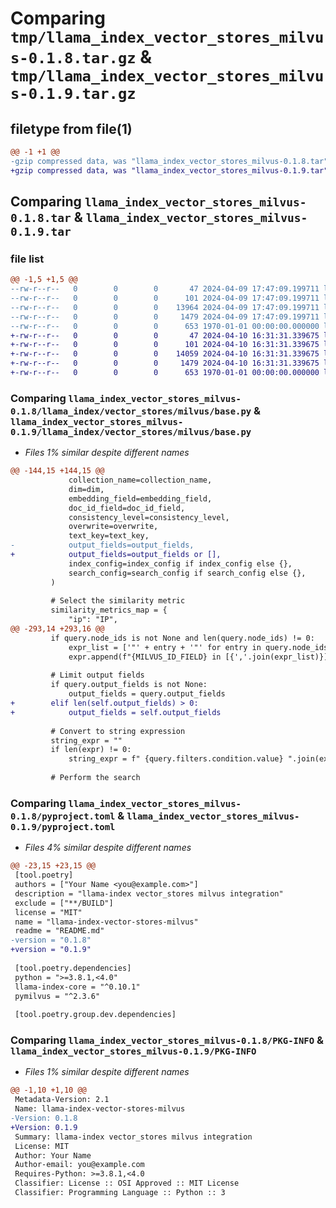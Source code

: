 # Comparing `tmp/llama_index_vector_stores_milvus-0.1.8.tar.gz` & `tmp/llama_index_vector_stores_milvus-0.1.9.tar.gz`

## filetype from file(1)

```diff
@@ -1 +1 @@
-gzip compressed data, was "llama_index_vector_stores_milvus-0.1.8.tar", max compression
+gzip compressed data, was "llama_index_vector_stores_milvus-0.1.9.tar", max compression
```

## Comparing `llama_index_vector_stores_milvus-0.1.8.tar` & `llama_index_vector_stores_milvus-0.1.9.tar`

### file list

```diff
@@ -1,5 +1,5 @@
--rw-r--r--   0        0        0       47 2024-04-09 17:47:09.199711 llama_index_vector_stores_milvus-0.1.8/README.md
--rw-r--r--   0        0        0      101 2024-04-09 17:47:09.199711 llama_index_vector_stores_milvus-0.1.8/llama_index/vector_stores/milvus/__init__.py
--rw-r--r--   0        0        0    13964 2024-04-09 17:47:09.199711 llama_index_vector_stores_milvus-0.1.8/llama_index/vector_stores/milvus/base.py
--rw-r--r--   0        0        0     1479 2024-04-09 17:47:09.199711 llama_index_vector_stores_milvus-0.1.8/pyproject.toml
--rw-r--r--   0        0        0      653 1970-01-01 00:00:00.000000 llama_index_vector_stores_milvus-0.1.8/PKG-INFO
+-rw-r--r--   0        0        0       47 2024-04-10 16:31:31.339675 llama_index_vector_stores_milvus-0.1.9/README.md
+-rw-r--r--   0        0        0      101 2024-04-10 16:31:31.339675 llama_index_vector_stores_milvus-0.1.9/llama_index/vector_stores/milvus/__init__.py
+-rw-r--r--   0        0        0    14059 2024-04-10 16:31:31.339675 llama_index_vector_stores_milvus-0.1.9/llama_index/vector_stores/milvus/base.py
+-rw-r--r--   0        0        0     1479 2024-04-10 16:31:31.339675 llama_index_vector_stores_milvus-0.1.9/pyproject.toml
+-rw-r--r--   0        0        0      653 1970-01-01 00:00:00.000000 llama_index_vector_stores_milvus-0.1.9/PKG-INFO
```

### Comparing `llama_index_vector_stores_milvus-0.1.8/llama_index/vector_stores/milvus/base.py` & `llama_index_vector_stores_milvus-0.1.9/llama_index/vector_stores/milvus/base.py`

 * *Files 1% similar despite different names*

```diff
@@ -144,15 +144,15 @@
             collection_name=collection_name,
             dim=dim,
             embedding_field=embedding_field,
             doc_id_field=doc_id_field,
             consistency_level=consistency_level,
             overwrite=overwrite,
             text_key=text_key,
-            output_fields=output_fields,
+            output_fields=output_fields or [],
             index_config=index_config if index_config else {},
             search_config=search_config if search_config else {},
         )
 
         # Select the similarity metric
         similarity_metrics_map = {
             "ip": "IP",
@@ -293,14 +293,16 @@
         if query.node_ids is not None and len(query.node_ids) != 0:
             expr_list = ['"' + entry + '"' for entry in query.node_ids]
             expr.append(f"{MILVUS_ID_FIELD} in [{','.join(expr_list)}]")
 
         # Limit output fields
         if query.output_fields is not None:
             output_fields = query.output_fields
+        elif len(self.output_fields) > 0:
+            output_fields = self.output_fields
 
         # Convert to string expression
         string_expr = ""
         if len(expr) != 0:
             string_expr = f" {query.filters.condition.value} ".join(expr)
 
         # Perform the search
```

### Comparing `llama_index_vector_stores_milvus-0.1.8/pyproject.toml` & `llama_index_vector_stores_milvus-0.1.9/pyproject.toml`

 * *Files 4% similar despite different names*

```diff
@@ -23,15 +23,15 @@
 [tool.poetry]
 authors = ["Your Name <you@example.com>"]
 description = "llama-index vector_stores milvus integration"
 exclude = ["**/BUILD"]
 license = "MIT"
 name = "llama-index-vector-stores-milvus"
 readme = "README.md"
-version = "0.1.8"
+version = "0.1.9"
 
 [tool.poetry.dependencies]
 python = ">=3.8.1,<4.0"
 llama-index-core = "^0.10.1"
 pymilvus = "^2.3.6"
 
 [tool.poetry.group.dev.dependencies]
```

### Comparing `llama_index_vector_stores_milvus-0.1.8/PKG-INFO` & `llama_index_vector_stores_milvus-0.1.9/PKG-INFO`

 * *Files 1% similar despite different names*

```diff
@@ -1,10 +1,10 @@
 Metadata-Version: 2.1
 Name: llama-index-vector-stores-milvus
-Version: 0.1.8
+Version: 0.1.9
 Summary: llama-index vector_stores milvus integration
 License: MIT
 Author: Your Name
 Author-email: you@example.com
 Requires-Python: >=3.8.1,<4.0
 Classifier: License :: OSI Approved :: MIT License
 Classifier: Programming Language :: Python :: 3
```

